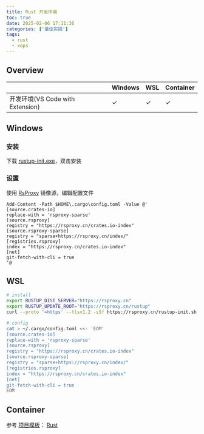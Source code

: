 ```yaml
---
title: Rust 开发环境
toc: true
date: 2025-02-06 17:11:36
categories: ['最佳实践']
tags:
  - rust
  - xops
---
```


## Overview

|  | Windows | WSL | Container |
| --- | --- | --- | --- |
| 开发环境(VS Code with Extension) | ✓ | ✓ | ✓ |

<!-- more -->

## Windows

### 安装

下载 [rustup-init.exe](https://www.rust-lang.org/tools/install)，双击安装

### 设置

使用 [RsProxy](https://rsproxy.cn/) 镜像源，编辑配置文件

```pwsh
Add-Content -Path $HOME\.cargo\config.toml -Value @'
[source.crates-io]
replace-with = 'rsproxy-sparse'
[source.rsproxy]
registry = "https://rsproxy.cn/crates.io-index"
[source.rsproxy-sparse]
registry = "sparse+https://rsproxy.cn/index/"
[registries.rsproxy]
index = "https://rsproxy.cn/crates.io-index"
[net]
git-fetch-with-cli = true
'@
```


## WSL

```bash
# install
export RUSTUP_DIST_SERVER="https://rsproxy.cn"
export RUSTUP_UPDATE_ROOT="https://rsproxy.cn/rustup"
curl --proto '=https' --tlsv1.2 -sSf https://rsproxy.cn/rustup-init.sh | sh

# config
cat > ~/.cargo/config.toml <<- 'EOM'
[source.crates-io]
replace-with = 'rsproxy-sparse'
[source.rsproxy]
registry = "https://rsproxy.cn/crates.io-index"
[source.rsproxy-sparse]
registry = "sparse+https://rsproxy.cn/index/"
[registries.rsproxy]
index = "https://rsproxy.cn/crates.io-index"
[net]
git-fetch-with-cli = true
EOM
```

## Container

参考 [项目模板](https://github.com/yandy/project-tmpl)： [Rust](https://github.com/yandy/project-tmpl/tree/main/rust)
